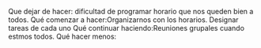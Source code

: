 Que dejar de hacer: dificultad de programar horario que nos queden bien a todos.
Qué comenzar a hacer:Organizarnos con los horarios. Designar tareas de cada uno 
Qué continuar haciendo:Reuniones grupales cuando estmos todos. 
Qué hacer menos:
